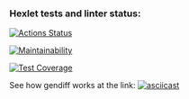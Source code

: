 ### Hexlet tests and linter status:
[![Actions Status](https://github.com/RZenBridges/python-project-50/workflows/hexlet-check/badge.svg)](https://github.com/RZenBridges/python-project-50/actions)

[![Maintainability](https://api.codeclimate.com/v1/badges/5cbf8d32c7a2e745d1b2/maintainability)](https://codeclimate.com/github/RZenBridges/python-project-50/maintainability)

[![Test Coverage](https://api.codeclimate.com/v1/badges/5cbf8d32c7a2e745d1b2/test_coverage)](https://codeclimate.com/github/RZenBridges/python-project-50/test_coverage)


See how gendiff works at the link:
[![asciicast](https://asciinema.org/a/564394.svg)](https://asciinema.org/a/564394)

